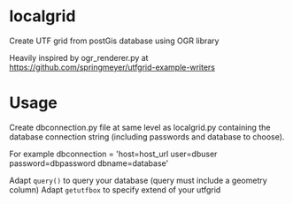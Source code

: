 localgrid
=========

Create UTF grid from postGis database using OGR library

Heavily inspired by ogr_renderer.py at https://github.com/springmeyer/utfgrid-example-writers

Usage
=====

Create dbconnection.py file at same level as localgrid.py containing the database
connection string (including passwords and database to choose).

For example
    dbconnection = 'host=host_url user=dbuser password=dbpassword dbname=database'

Adapt `query()` to query your database (query must include a geometry column)
Adapt `getutfbox` to specify extend of your utfgrid
